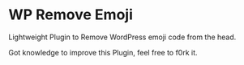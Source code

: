 # WP Remove Emoji
Lightweight Plugin to Remove WordPress emoji code from the head.

Got knowledge to improve this Plugin, feel free to f0rk it.

